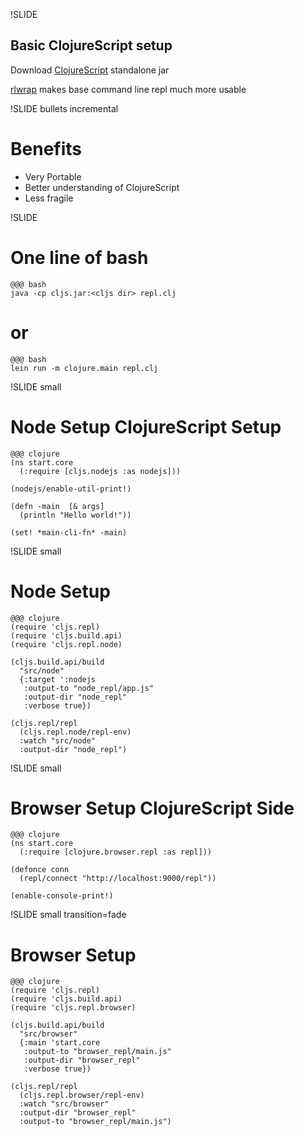 !SLIDE

## Basic ClojureScript setup

Download [ClojureScript](https://github.com/clojure/clojurescript/releases/download/r1.7.228/cljs.jar) standalone jar

[rlwrap](http://utopia.knoware.nl/~hlub/uck/rlwrap/)  makes base command line repl much more usable

!SLIDE bullets incremental

# Benefits
  - Very Portable
  - Better understanding of ClojureScript
  - Less fragile

!SLIDE

# One line of bash

    @@@ bash
    java -cp cljs.jar:<cljs dir> repl.clj

# or

    @@@ bash
    lein run -m clojure.main repl.clj


!SLIDE small

# Node Setup ClojureScript Setup

    @@@ clojure
    (ns start.core
      (:require [cljs.nodejs :as nodejs]))

    (nodejs/enable-util-print!)

    (defn -main  [& args]
      (println "Hello world!"))

    (set! *main-cli-fn* -main)

!SLIDE small

# Node Setup

    @@@ clojure
    (require 'cljs.repl)
    (require 'cljs.build.api)
    (require 'cljs.repl.node)

    (cljs.build.api/build
      "src/node"
      {:target ':nodejs
       :output-to "node_repl/app.js"
       :output-dir "node_repl"
       :verbose true})

    (cljs.repl/repl
      (cljs.repl.node/repl-env)
      :watch "src/node"
      :output-dir "node_repl")

!SLIDE small

# Browser Setup ClojureScript Side

    @@@ clojure
    (ns start.core
      (:require [clojure.browser.repl :as repl]))

    (defonce conn
      (repl/connect "http://localhost:9000/repl"))

    (enable-console-print!)

!SLIDE small transition=fade

# Browser Setup

    @@@ clojure
    (require 'cljs.repl)
    (require 'cljs.build.api)
    (require 'cljs.repl.browser)

    (cljs.build.api/build
      "src/browser"
      {:main 'start.core
       :output-to "browser_repl/main.js"
       :output-dir "browser_repl"
       :verbose true})

    (cljs.repl/repl
      (cljs.repl.browser/repl-env)
      :watch "src/browser"
      :output-dir "browser_repl"
      :output-to "browser_repl/main.js")
